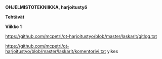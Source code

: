 **OHJELMISTOTEKNIIKKA, harjoitustyö**

**Tehtävät**

**Viikko 1**

https://github.com/mcpetri/ot-harjoitustyo/blob/master/laskarit/gitlog.txt

https://github.com/mcpetri/ot-harjoitustyo/blob/master/laskarit/komentorivi.txt
yikes

